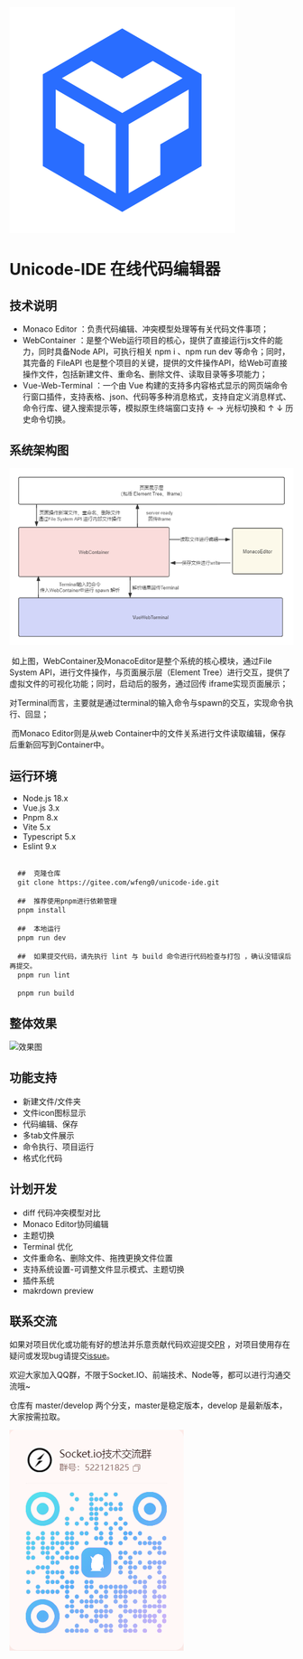 ![logo](./public/logo.svg)

# Unicode-IDE 在线代码编辑器



## 技术说明

- Monaco Editor ：负责代码编辑、冲突模型处理等有关代码文件事项；
- WebContainer ：是整个Web运行项目的核心，提供了直接运行js文件的能力，同时具备Node API，可执行相关 npm i 、npm run dev 等命令；同时，其完备的 FileAPI 也是整个项目的关键，提供的文件操作API，给Web可直接操作文件，包括新建文件、重命名、删除文件、读取目录等多项能力；
- Vue-Web-Terminal ：一个由 Vue 构建的支持多内容格式显示的网页端命令行窗口插件，支持表格、json、代码等多种消息格式，支持自定义消息样式、命令行库、键入搜索提示等，模拟原生终端窗口支持 ← → 光标切换和 ↑ ↓ 历史命令切换。



## 系统架构图

![系统架构](./doc/jiagou.png)

​	如上图，WebContainer及MonacoEditor是整个系统的核心模块，通过File System API，进行文件操作，与页面展示层（Element Tree）进行交互，提供了虚拟文件的可视化功能；同时，启动后的服务，通过回传 iframe实现页面展示；

​	对Terminal而言，主要就是通过terminal的输入命令与spawn的交互，实现命令执行、回显；

​	而Monaco Editor则是从web Container中的文件关系进行文件读取编辑，保存后重新回写到Container中。


## 运行环境

- Node.js 18.x
- Vue.js 3.x
- Pnpm 8.x
- Vite 5.x
- Typescript 5.x
- Eslint 9.x

```shell

  ##  克隆仓库
  git clone https://gitee.com/wfeng0/unicode-ide.git
  
  ##  推荐使用pnpm进行依赖管理
  pnpm install
  
  ##  本地运行
  pnpm run dev

  ##  如果提交代码，请先执行 lint 与 build 命令进行代码检查与打包 ，确认没错误后再提交。
  pnpm run lint

  pnpm run build

```

## 整体效果

![效果图](./doc/ztxg.gif)



## 功能支持

- 新建文件/文件夹
- 文件icon图标显示
- 代码编辑、保存
- 多tab文件展示
- 命令执行、项目运行
- 格式化代码



## 计划开发

- diff 代码冲突模型对比
- Monaco Editor协同编辑
- 主题切换
- Terminal 优化
- 文件重命名、删除文件、拖拽更换文件位置
- 支持系统设置-可调整文件显示模式、主题切换
- 插件系统
- makrdown preview



## 联系交流

如果对项目优化或功能有好的想法并乐意贡献代码欢迎提交[PR](https://gitee.com/wfeng0/unicode-ide/pulls) ，对项目使用存在疑问或发现bug请提交[issue](https://gitee.com/wfeng0/unicode-ide/issues)。

欢迎大家加入QQ群，不限于Socket.IO、前端技术、Node等，都可以进行沟通交流哦~

仓库有 master/develop 两个分支，master是稳定版本，develop 是最新版本，大家按需拉取。

![qq群](./doc/qq.png)

